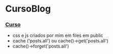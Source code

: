 # CursoBlog

### [Curso](https://laracasts.com/series/laravel-8-from-scratch)

- css e js criados por mim em files em public
- cache ('posts.all') ou cache()->get('posts.all')
- cache()->forget('posts.all')
 
